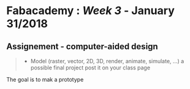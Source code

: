 # Fabacademy : *Week 3* - **January 31/2018**



## Assignement - computer-aided design

> * Model (raster, vector, 2D, 3D, render, animate, simulate, ...) a possible final project
post it on your class page

The goal is to mak a prototype 
